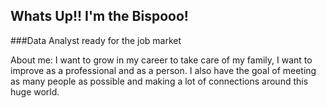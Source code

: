 ## Whats Up!! I'm the Bispooo!


###Data Analyst ready for the job market

About me: I want to grow in my career to take care of my family, 
I want to improve as a professional and as a person. 
I also have the goal of meeting as many people as possible and making a lot of connections around this huge world.
